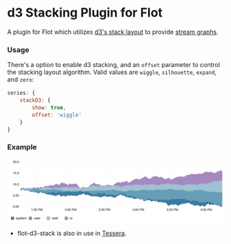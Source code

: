 # d3 Stacking Plugin for Flot

A plugin for Flot which utilizes
[d3's stack layout](https://github.com/mbostock/d3/wiki/Stack-Layout)
to provide [stream graphs](http://www.leebyron.com/else/streamgraph/).

### Usage

There's a option to enable d3 stacking, and an `offset` parameter to control the stacking layout algorithm. Valid values are `wiggle`, `silhouette`, `expand`, and `zero`:

```javascript
series: {
    stackD3: {
        show: true,
        offset: 'wiggle'
    }
}
```

### Example

![](example/example.png)

* flot-d3-stack is also in use in [Tessera](https://github.com/urbanairship/tessera).
